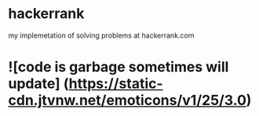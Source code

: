 # hackerrank
my implemetation of solving problems at hackerrank.com

# ![code is garbage sometimes will update] (https://static-cdn.jtvnw.net/emoticons/v1/25/3.0)

